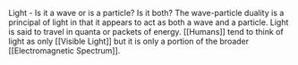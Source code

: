 Light - Is it a wave or is a particle? Is it both?  The wave-particle duality is a principal of light in that it appears to act as both a wave and a particle. Light is said to travel in quanta or packets of energy. [[Humans]] tend to think of light as only [[Visible Light]] but  it is only a portion of the broader [[Electromagnetic Spectrum]].

